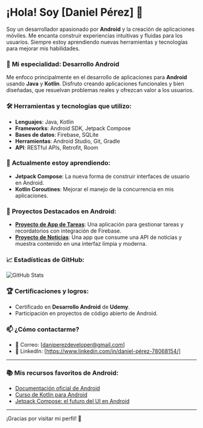 # ¡Hola! Soy [Daniel Pérez] 👋

Soy un desarrollador apasionado por **Android** y la creación de aplicaciones móviles. Me encanta construir experiencias intuitivas y fluidas para los usuarios. Siempre estoy aprendiendo nuevas herramientas y tecnologías para mejorar mis habilidades.

### 📱 **Mi especialidad: Desarrollo Android**

Me enfoco principalmente en el desarrollo de aplicaciones para **Android** usando **Java** y **Kotlin**. Disfruto creando aplicaciones funcionales y bien diseñadas, que resuelvan problemas reales y ofrezcan valor a los usuarios.

### 🛠️ **Herramientas y tecnologías que utilizo:**

- **Lenguajes**: Java, Kotlin
- **Frameworks**: Android SDK, Jetpack Compose
- **Bases de datos**: Firebase, SQLite
- **Herramientas**: Android Studio, Git, Gradle
- **API**: RESTful APIs, Retrofit, Room

### 🌱 **Actualmente estoy aprendiendo:**
- **Jetpack Compose**: La nueva forma de construir interfaces de usuario en Android.
- **Kotlin Coroutines**: Mejorar el manejo de la concurrencia en mis aplicaciones.

### 🚀 **Proyectos Destacados en Android**:

- [**Proyecto de App de Tareas**](https://github.com/tu_usuario/proyecto-tareas): Una aplicación para gestionar tareas y recordatorios con integración de Firebase.
- [**Proyecto de Noticias**](https://github.com/tu_usuario/proyecto-noticias): Una app que consume una API de noticias y muestra contenido en una interfaz limpia y moderna.

### 📈 **Estadísticas de GitHub**:

![GitHub Stats](https://github-readme-stats.vercel.app/api?username=tu_usuario&show_icons=true&count_private=true&hide_title=true&theme=dark)

### 🏆 **Certificaciones y logros**:
- Certificado en **Desarrollo Android** de **Udemy**.
- Participación en proyectos de código abierto de Android.

### 📫 **¿Cómo contactarme?**
- 📧 Correo: [daniperezdeveloper@gmail.com]
- 💼 LinkedIn: [https://www.linkedin.com/in/daniel-pérez-78068154/]


---

### 📚 **Mis recursos favoritos de Android**:

- [Documentación oficial de Android](https://developer.android.com)
- [Curso de Kotlin para Android](https://www.udemy.com/course/kotlin-para-android/)
- [Jetpack Compose: el futuro del UI en Android](https://developer.android.com/jetpack/compose)

---

¡Gracias por visitar mi perfil! 🚀
